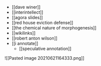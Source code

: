- [[dave winer]]
- [[interintellect]]
- [[agora slides]]
- [[red house eviction defense]]
- [[the chemical nature of morphogenesis]]
- [[wikilinks]]
- [[robert anton wilson]]
- [[i annotate]]
	- [[speculative annotation]]

![[Pasted image 20210621164333.png]]
